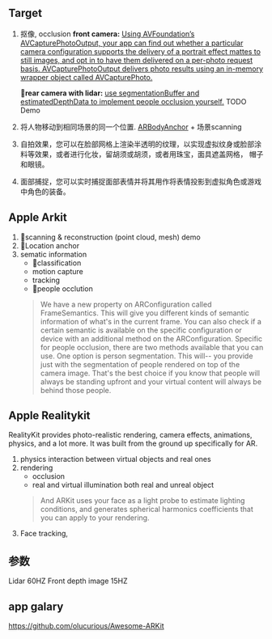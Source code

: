 ## Target
1. 抠像, occlusion
    __front camera:__
    [Using AVFoundation’s AVCapturePhotoOutput, your app can find out whether a particular camera configuration supports the delivery of a portrait effect mattes to still images, and opt in to have them delivered on a per-photo request basis. AVCapturePhotoOutput delivers photo results using an in-memory wrapper object called AVCapturePhoto.](https://developer.apple.com/documentation/avfoundation/cameras_and_media_capture/enhancing_live_video_by_leveraging_truedepth_camera_data)

    __🍎rear camera with lidar:__
    [use segmentationBuffer and estimatedDepthData to implement people occlusion yourself.](https://developer.apple.com/documentation/arkit/arconfiguration/3089121-framesemantics)
    TODO Demo

2. 将人物移动到相同场景的同一个位置.
    [ARBodyAnchor](https://developer.apple.com/documentation/arkit/arbodytrackingconfiguration) + 场景scanning

3. 自拍效果，您可以在脸部网格上渲染半透明的纹理，以实现虚拟纹身或脸部涂料等效果，或者进行化妆，留胡须或胡须，或者用珠宝，面具遮盖网格， 帽子和眼镜。

4. 面部捕捉，您可以实时捕捉面部表情并将其用作将表情投影到虚拟角色或游戏中角色的装备。


## Apple Arkit
1. 🍋scanning & reconstruction (point cloud, mesh)
    demo
2. 🍋Location anchor
3. sematic information
    * 🍋classification
    * motion capture
    * tracking
    * 🍋people occlution
    >We have a new property on ARConfiguration called FrameSemantics.
    This will give you different kinds of semantic information of what's in the current frame.
    You can also check if a certain semantic is available on the specific configuration or device with an additional method on the ARConfiguration.
    Specific for people occlusion, there are two methods available that you can use. One option is person segmentation.
    This will-- you provide just with the segmentation of people rendered on top of the camera image.
    That's the best choice if you know that people will always be standing upfront and your virtual content will always be behind those people.
    

## Apple Realitykit
RealityKit provides photo-realistic rendering, camera effects, animations, physics, and a lot more. It was built from the ground up specifically for AR.

1. physics interaction between virtual objects and real ones
2. rendering
    * occlusion
    * real and virtual illumination both real and unreal object
    >And ARKit uses your face as a light probe to estimate lighting conditions, and generates spherical harmonics coefficients that you can apply to your rendering.
3. Face tracking, 


## 参数
Lidar 60HZ
Front depth image 15HZ

## app galary
https://github.com/olucurious/Awesome-ARKit